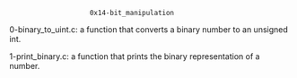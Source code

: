 						0x14-bit_manipulation

0-binary_to_uint.c: a function that converts a binary number to an unsigned int.

1-print_binary.c: a function that prints the binary representation of a number.
